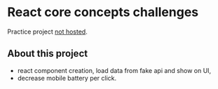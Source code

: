 # React core concepts challenges

Practice project [not hosted](https://).

## About this project

* react component creation, load data from fake api and show on UI, 
* decrease mobile battery  per click.

